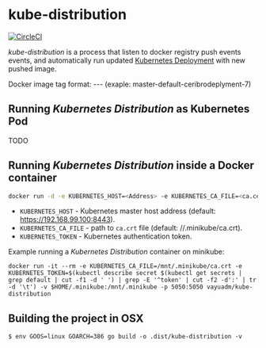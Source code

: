 # kube-distribution

[![CircleCI](https://circleci.com/gh/vayuadm/kube-distribution.svg?style=svg)](https://circleci.com/gh/vayuadm/kube-distribution)

_kube-distribution_ is a process that listen to docker registry push events events,
and automatically run updated [Kubernetes Deployment](https://kubernetes.io/docs/user-guide/deployments/) with new pushed image.

Docker image tag format: <branch>-<kubernetes namespace>-<kubernetes deployment>-<version>
(exaple: master-default-ceribrodeplyment-7)

## Running _Kubernetes Distribution_ as Kubernetes Pod
TODO

## Running _Kubernetes Distribution_ inside a Docker container
```bash
docker run -d -e KUBERNETES_HOST=<Address> -e KUBERNETES_CA_FILE=<ca.cert Path> -e KUBERNETES_TOKEN=<authentication token> --name kube-distribution -p 5050:5050 vayuadm/kube-distribution
```
- `KUBERNETES_HOST` - Kubernetes master host address (default: https://192.168.99.100:8443).
- `KUBERNETES_CA_FILE` - path to `ca.crt` file (default: /<home dir>/.minikube/ca.crt).
- `KUBERNETES_TOKEN` - Kubernetes authentication token.

Example running a _Kubernetes Distribution_ container on minikube:
```
docker run -it --rm -e KUBERNETES_CA_FILE=/mnt/.minikube/ca.crt -e KUBERNETES_TOKEN=$(kubectl describe secret $(kubectl get secrets | grep default | cut -f1 -d ' ') | grep -E '^token' | cut -f2 -d':' | tr -d '\t') -v $HOME/.minikube:/mnt/.minikube -p 5050:5050 vayuadm/kube-distribution
```

## Building the project in OSX
```
$ env GOOS=linux GOARCH=386 go build -o .dist/kube-distribution -v
```